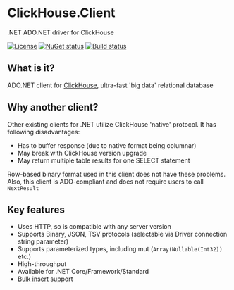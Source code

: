 # ClickHouse.Client

.NET ADO.NET driver for ClickHouse

[![License](https://img.shields.io/github/license/DarkWanderer/ClickHouse.Client?style=plastic)](https://github.com/DarkWanderer/ClickHouse.Client/blob/master/LICENSE)
[![NuGet status](https://img.shields.io/nuget/dt/ClickHouse.Client?style=plastic)](https://www.nuget.org/packages/ClickHouse.Client/)
[![Build status](https://ci.appveyor.com/api/projects/status/2tex8lslgd93ha9l/branch/master?svg=true)](https://ci.appveyor.com/project/DarkWanderer/clickhouse-client/branch/master)

## What is it?

ADO.NET client for [ClickHouse](https://github.com/ClickHouse/ClickHouse), ultra-fast 'big data' relational database

## Why another client?

Other existing clients for .NET utilize ClickHouse 'native' protocol. It has following disadvantages:
* Has to buffer response (due to native format being columnar)
* May break with ClickHouse version upgrade
* May return multiple table results for one SELECT statement

Row-based binary format used in this client does not have these problems. Also, this client is ADO-compliant and does not require users to call `NextResult`

## Key features

* Uses HTTP, so is compatible with any server version
* Supports Binary, JSON, TSV protocols (selectable via Driver connection string parameter)
* Supports parameterized types, including mut (`Array(Nullable(Int32))` etc.)
* High-throughput
* Available for .NET Core/Framework/Standard
* [Bulk insert](https://github.com/DarkWanderer/ClickHouse.Client/wiki/Bulk-insertion) support
